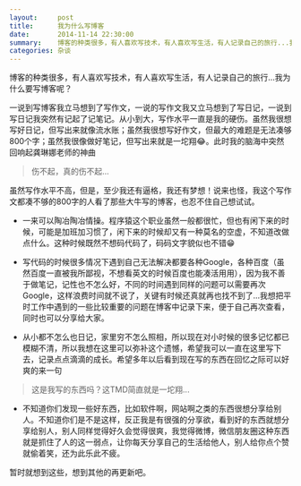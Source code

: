 ```yaml
---
layout:     post
title:      我为什么写博客
date:       2014-11-14 22:30:00
summary:    博客的种类很多，有人喜欢写技术，有人喜欢写生活，有人记录自己的旅行...我为什么要写博客呢？一说到写博客我立马想到了写作文，一说的写作文我又立马想到了写日记，一说到写日记我突然有记起了记笔记。
categories: 杂谈
---
```


博客的种类很多，有人喜欢写技术，有人喜欢写生活，有人记录自己的旅行...我为什么要写博客呢？


一说到写博客我立马想到了写作文，一说的写作文我又立马想到了写日记，一说到写日记我突然有记起了记笔记。从小到大，写作水平一直是我的硬伤。虽然我很想写好日记，但写出来就像流水账；虽然我很想写好作文，但最大的难题是无法凑够800个字；虽然我很像做好笔记，但写出来就是一坨翔😂。此时我的脑海中突然回响起龚琳娜老师的神曲

>伤不起，真的伤不起...

虽然写作水平不高，但是，至少我还有逼格，我还有梦想！说来也怪，我这个写作文都凑不够的800字的人看了那些大牛写的博客，也忍不住自己想试试。

* 一来可以陶冶陶冶情操。程序猿这个职业虽然一般都很忙，但也有闲下来的时候，可能是加班加习惯了，闲下来的时候却又有一种莫名的空虚，不知道改做点什么。这种时候既然不想码代码了，码码文字貌似也不错😁

* 写代码的时候很多情况下遇到自己无法解决都要各种Google，各种百度（虽然百度一直被我所鄙视，不想看英文的时候百度也能凑活用用），因为我不善于做笔记，记性也不怎么好，不同的时间遇到同样的问题可以需要再次Google，这样浪费时间就不说了，关键有时候还真就再也找不到了...我想把平时工作中遇到的一些比较重要的问题在博客中记录下来，便于自己再次查看，同时也可以分享给大家。

* 从小都不怎么也日记，家里穷不怎么照相，所以现在对小时候的很多记忆都已模糊不清，所以我想在这里可以弥补这个遗憾，希望我可以一直在这里写下去，记录点点滴滴的成长。希望多年以后看到现在写的东西在回忆之际可以好爽的来一句

>这是我写的东西吗？这TMD简直就是一坨翔...

* 不知道你们发现一些好东西，比如软件啊，网站啊之类的东西很想分享给别人。不知道你们是不是这样，反正我是有很强的分享欲，看到好的东西就想分享给别人，别人同样觉得好久会觉得很爽，我觉得微博，微信朋友圈这种东西就是抓住了人的这一弱点，让你每天分享自己的生活给他人，别人给你点个赞就偷着笑，还为此乐此不疲。

暂时就想到这些，想到其他的再更新吧。




